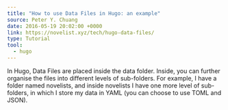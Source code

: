 ```yaml
---
title: "How to use Data Files in Hugo: an example"
source: Peter Y. Chuang
date: 2016-05-19 20:02:00 +0000
link: https://novelist.xyz/tech/hugo-data-files/
type: Tutorial
tool:
  - hugo
---
```

In Hugo, Data Files are placed inside the data folder. Inside, you can further organise the files into different levels of sub-folders. For example, I have a folder named novelists, and inside novelists I have one more level of sub-folders, in which I store my data in YAML (you can choose to use TOML and JSON).





